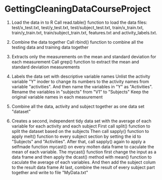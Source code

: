# GettingCleaningDataCourseProject

1. Load the data in to R
  Call read.table() function to load the data files: test/x_test.txt, test/y_test.txt, test/subject_test.txt, train/x_train.txt, train/y_train.txt, train/subject_train.txt, features.txt and activity_labels.txt.

2. Combine the data together 
  Call rbind() function to combine all the testing data and training data together

3. Extracts only the measurements on the mean and standard deviation for each measurement
  Call grep() function to extract the mean and standard deviation measurements

4. Labels the data set with descriptive variable names
  Unlist the activity variable "Y" inoder to change its numbers to the activity names from variable "activities". And then name the variables in "Y" as "Activities".
  Rename the variables in "subjects" from "V1" to "Subjects"
  Keep the original variable names in each measurement

5. Combine all the data, activity and subject together as one data set "dataset" 

6. Creates a second, independent tidy data set with the average of each variable for each activity and each subject
   First call split() function to split the dataset based on the subjects
   Then call sapply() function to apply melt() function to every subject section by setting the id to "Subjects" and "Activities". 
   After that, call sapply() again to apply a selfmade function mycast() on every molten data frame to caculate the mean of each variable. The mycast() function first change the input as a data frame and then apply the dcast() method with mean() function to caculate the average of each variables. And then add the subject colum to the result data frame
   At last, combine the result of every subject part together and write to file "MyData.txt"
